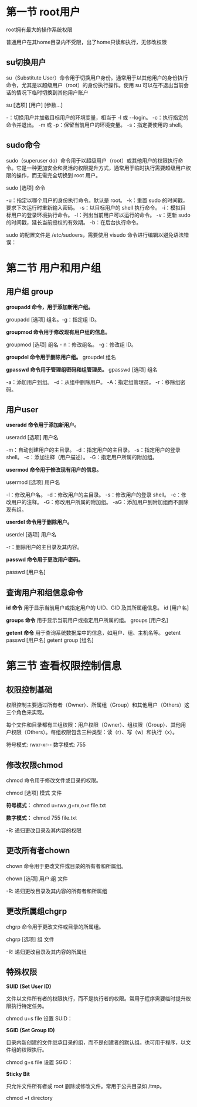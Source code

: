 # 第一节 root用户

root拥有最大的操作系统权限

普通用户在其home目录内不受限，出了home只读和执行，无修改权限

## su切换用户

su（Substitute User）命令用于切换用户身份。通常用于以其他用户的身份执行命令，尤其是以超级用户（root）的身份执行操作。使用 su 可以在不退出当前会话的情况下临时切换到其他用户账户

su [选项] [用户] [参数...]

-：切换用户并加载目标用户的环境变量，相当于 -l 或 --login。
-c：执行指定的命令并退出。
-m 或 -p：保留当前用户的环境变量。
-s：指定要使用的 shell。

## sudo命令

sudo（superuser do）命令用于以超级用户（root）或其他用户的权限执行命令。它是一种更加安全和灵活的权限提升方式，通常用于临时执行需要超级用户权限的操作，而无需完全切换到 root 用户。

sudo [选项] 命令

-u：指定以哪个用户的身份执行命令。默认是 root。
-k：重置 sudo 的时间戳，要求下次运行时重新输入密码。
-s：以目标用户的 shell 执行命令。
-i：模拟目标用户的登录环境执行命令。
-l：列出当前用户可以运行的命令。
-v：更新 sudo 的时间戳，延长当前授权的有效期。
-b：在后台执行命令。

sudo 的配置文件是 /etc/sudoers，需要使用 visudo 命令进行编辑以避免语法错误：



# 第二节 用户和用户组

## 用户组 group

**groupadd 命令，用于添加新用户组。**

groupadd [选项] 组名。-g：指定组 ID。

**groupmod 命令用于修改现有用户组的信息。**

groupmod [选项] 组名 - n：修改组名。 -g：修改组 ID。

**groupdel 命令用于删除用户组。**
groupdel 组名

**gpasswd 命令用于管理组密码和组管理员。**
gpasswd [选项] 组名

-a：添加用户到组。
-d：从组中删除用户。
-A：指定组管理员。
-r：移除组密码。

## 用户user

**useradd 命令用于添加新用户。**

useradd [选项] 用户名

-m：自动创建用户的主目录。
-d：指定用户的主目录。
-s：指定用户的登录 shell。
-c：添加注释（用户描述）。
-G：指定用户所属的附加组。

**usermod 命令用于修改现有用户的信息。**

usermod [选项] 用户名

-l：修改用户名。
-d：修改用户的主目录。
-s：修改用户的登录 shell。
-c：修改用户的注释。
-G：修改用户所属的附加组。
-aG：添加用户到附加组而不删除现有组。

**userdel 命令用于删除用户。**

userdel [选项] 用户名

-r：删除用户的主目录及其内容。

**passwd 命令用于更改用户密码。**

passwd [用户名]

## 查询用户和组信息命令

**id 命令**
用于显示当前用户或指定用户的 UID、GID 及其所属组信息。
id [用户名]

**groups 命令**
用于显示当前用户或指定用户所属的组。
groups [用户名]

**getent 命令**
用于查询系统数据库中的信息，如用户、组、主机名等。
getent passwd [用户名]
getent group [组名]



# 第三节 查看权限控制信息

## 权限控制基础

权限控制主要通过所有者（Owner）、所属组（Group）和其他用户（Others）这三个角色来实现。

每个文件和目录都有三组权限：用户权限（Owner）、组权限（Group）、其他用户权限（Others）。每组权限包含三种类型：读（r）、写（w）和执行（x）。

符号模式: rwxr-xr--
数字模式: 755

## 修改权限chmod

chmod 命令用于修改文件或目录的权限。

chmod [选项] 模式 文件

**符号模式：**
chmod u+rwx,g+rx,o+r file.txt

**数字模式：**
chmod 755 file.txt

-R: 递归更改目录及其内容的权限

## 更改所有者chown

chown 命令用于更改文件或目录的所有者和所属组。

chown [选项] 用户:组 文件

-R: 递归更改目录及其内容的所有者和所属组

## 更改所属组chgrp

chgrp 命令用于更改文件或目录的所属组。

chgrp [选项] 组 文件

-R: 递归更改目录及其内容的所属组

## 特殊权限

**SUID (Set User ID)**

文件以文件所有者的权限执行，而不是执行者的权限。常用于程序需要临时提升权限执行特定任务。

chmod u+s file 设置 SUID：

**SGID (Set Group ID)**

目录内新创建的文件继承目录的组，而不是创建者的默认组。也可用于程序，以文件组的权限执行。

chmod g+s file 设置 SGID：

**Sticky Bit**

只允许文件所有者或 root 删除或修改文件。常用于公共目录如 /tmp。

chmod +t directory
